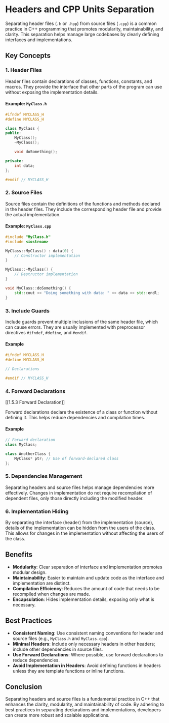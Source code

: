 
# Headers and CPP Units Separation

Separating header files (`.h` or `.hpp`) from source files (`.cpp`) is a common practice in C++ programming that promotes modularity, maintainability, and clarity. This separation helps manage large codebases by clearly defining interfaces and implementations.

## Key Concepts

### 1. Header Files

Header files contain declarations of classes, functions, constants, and macros. They provide the interface that other parts of the program can use without exposing the implementation details.

#### Example: `MyClass.h`

```cpp
#ifndef MYCLASS_H
#define MYCLASS_H

class MyClass {
public:
    MyClass();
    ~MyClass();

    void doSomething();

private:
    int data;
};

#endif // MYCLASS_H
```

### 2. Source Files

Source files contain the definitions of the functions and methods declared in the header files. They include the corresponding header file and provide the actual implementation.

#### Example: `MyClass.cpp`

```cpp
#include "MyClass.h"
#include <iostream>

MyClass::MyClass() : data(0) {
    // Constructor implementation
}

MyClass::~MyClass() {
    // Destructor implementation
}

void MyClass::doSomething() {
    std::cout << "Doing something with data: " << data << std::endl;
}
```

### 3. Include Guards

Include guards prevent multiple inclusions of the same header file, which can cause errors. They are usually implemented with preprocessor directives `#ifndef`, `#define`, and `#endif`.

#### Example

```cpp
#ifndef MYCLASS_H
#define MYCLASS_H

// Declarations

#endif // MYCLASS_H
```

### 4. Forward Declarations
[[1.5.3 Forward Declaration]]

Forward declarations declare the existence of a class or function without defining it. This helps reduce dependencies and compilation times.

#### Example

```cpp
// Forward declaration
class MyClass;

class AnotherClass {
    MyClass* ptr; // Use of forward-declared class
};
```

### 5. Dependencies Management

Separating headers and source files helps manage dependencies more effectively. Changes in implementation do not require recompilation of dependent files, only those directly including the modified header.

### 6. Implementation Hiding

By separating the interface (header) from the implementation (source), details of the implementation can be hidden from the users of the class. This allows for changes in the implementation without affecting the users of the class.

## Benefits

- **Modularity**: Clear separation of interface and implementation promotes modular design.
- **Maintainability**: Easier to maintain and update code as the interface and implementation are distinct.
- **Compilation Efficiency**: Reduces the amount of code that needs to be recompiled when changes are made.
- **Encapsulation**: Hides implementation details, exposing only what is necessary.

## Best Practices

- **Consistent Naming**: Use consistent naming conventions for header and source files (e.g., `MyClass.h` and `MyClass.cpp`).
- **Minimal Headers**: Include only necessary headers in other headers; include other dependencies in source files.
- **Use Forward Declarations**: Where possible, use forward declarations to reduce dependencies.
- **Avoid Implementation in Headers**: Avoid defining functions in headers unless they are template functions or inline functions.

## Conclusion

Separating headers and source files is a fundamental practice in C++ that enhances the clarity, modularity, and maintainability of code. By adhering to best practices in separating declarations and implementations, developers can create more robust and scalable applications.